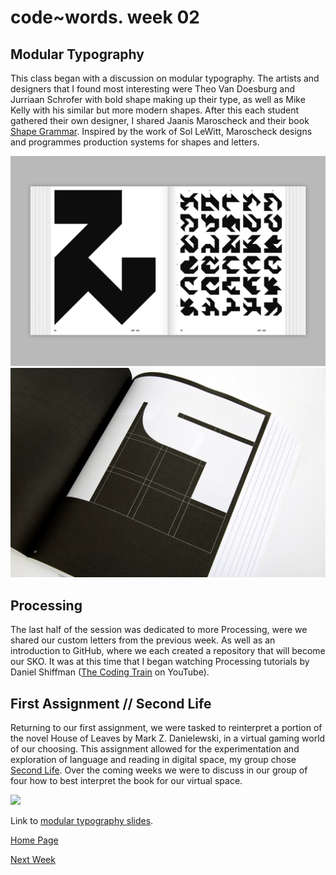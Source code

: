 # code~words. week 02

## Modular Typography
This class began with a discussion on modular typography. The artists and designers that I found most interesting were Theo Van Doesburg and Jurriaan Schrofer with bold shape making up their type, as well as Mike Kelly with his similar but more modern shapes. After this each student gathered their own designer, I shared Jaanis Maroscheck and their book [Shape Grammar](https://www.slanted.de/product/shape-grammars/). Inspired by the work of Sol LeWitt, Maroscheck designs and programmes production systems for shapes and letters. 

<img src="Grammars1.jpg"> 
<img src="Grammars2.jpg">

## Processing
The last half of the session was dedicated to more Processing, were we shared our custom letters from the previous week. As well as an introduction to GitHub, where we each created a repository that will become our SKO. It was at this time that I began watching Processing tutorials by Daniel Shiffman ([The Coding Train](https://www.youtube.com/c/TheCodingTrain/featured) on YouTube). 

## First Assignment // Second Life
Returning to our first assignment, we were tasked to reinterpret a portion of the novel House of Leaves by Mark Z. Danielewski, in a virtual gaming world of our choosing. This assignment allowed for the experimentation and exploration of language and reading in digital space, my group chose [Second Life](https://secondlife.com/). Over the coming weeks we were to discuss in our group of four how to best interpret the book for our virtual space. 

<img src="SecondLifeShot.png"> 

Link to [modular typography slides](https://docs.google.com/presentation/d/1N2hAFp6si7UsVuPj1oMQ21_HHF858NbXZna0YQxOQio/edit#slide=id.p).

[Home Page](https://finnarundel.github.io/codewordsRMIT/)

[Next Week](https://finnarundel.github.io/codewordsRMIT/week_03/)
